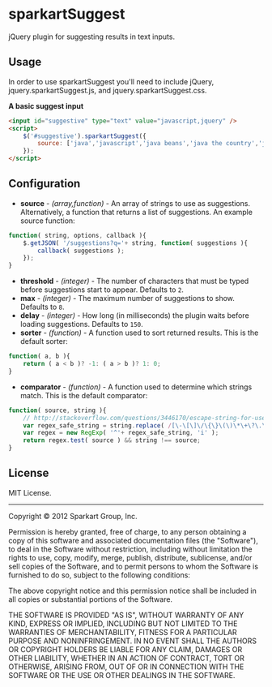 # sparkartSuggest

jQuery plugin for suggesting results in text inputs.

## Usage

In order to use sparkartSuggest you'll need to include jQuery, jquery.sparkartSuggest.js, and jquery.sparkartSuggest.css.

**A basic suggest input**

```html
<input id="suggestive" type="text" value="javascript,jquery" />
<script>
	$('#suggestive').sparkartSuggest({
		source: ['java','javascript','java beans','java the country','java strikes back']
	});
</script>
```

## Configuration

* **source** - *(array,function)* - An array of strings to use as suggestions. Alternatively, a function that returns a list of suggestions. An example source function:

```javascript
function( string, options, callback ){
	$.getJSON( '/suggestions?q='+ string, function( suggestions ){
		callback( suggestions );
	});
}
```
* **threshold** - *(integer)* - The number of characters that must be typed before suggestions start to appear. Defaults to `2`.
* **max** - *(integer)* - The maximum number of suggestions to show. Defaults to `8`.
* **delay** - *(integer)* - How long (in milliseconds) the plugin waits before loading suggestions. Defaults to `150`.
* **sorter** - *(function)* - A function used to sort returned results. This is the default sorter:

```javascript
function( a, b ){
	return ( a < b )? -1: ( a > b )? 1: 0;
}
```
* **comparator** - *(function)* - A function used to determine which strings match. This is the default comparator:

```javascript
function( source, string ){
	// http://stackoverflow.com/questions/3446170/escape-string-for-use-in-javascript-regex#answer-6969486
	var regex_safe_string = string.replace( /[\-\[\]\/\{\}\(\)\*\+\?\.\\\^\$\|]/g, '\\$&' );
	var regex = new RegExp( '^'+ regex_safe_string, 'i' );
	return regex.test( source ) && string !== source;
}
```

## License

MIT License.

----------

Copyright © 2012 Sparkart Group, Inc.

Permission is hereby granted, free of charge, to any person obtaining a copy of this software and associated documentation files (the "Software"), to deal in the Software without restriction, including without limitation the rights to use, copy, modify, merge, publish, distribute, sublicense, and/or sell copies of the Software, and to permit persons to whom the Software is furnished to do so, subject to the following conditions:

The above copyright notice and this permission notice shall be included in all copies or substantial portions of the Software.

THE SOFTWARE IS PROVIDED "AS IS", WITHOUT WARRANTY OF ANY KIND, EXPRESS OR IMPLIED, INCLUDING BUT NOT LIMITED TO THE WARRANTIES OF MERCHANTABILITY, FITNESS FOR A PARTICULAR PURPOSE AND NONINFRINGEMENT. IN NO EVENT SHALL THE AUTHORS OR COPYRIGHT HOLDERS BE LIABLE FOR ANY CLAIM, DAMAGES OR OTHER LIABILITY, WHETHER IN AN ACTION OF CONTRACT, TORT OR OTHERWISE, ARISING FROM, OUT OF OR IN CONNECTION WITH THE SOFTWARE OR THE USE OR OTHER DEALINGS IN THE SOFTWARE.